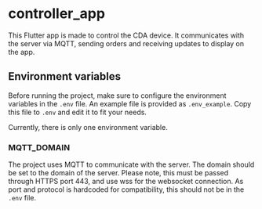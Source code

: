 # controller_app
This Flutter app is made to control the CDA device. It communicates with the server via MQTT, sending orders and receiving updates to display on the app.

## Environment variables
Before running the project, make sure to configure the environment variables in the `.env` file. An example file is provided as `.env_example`. Copy this file to `.env` and edit it to fit your needs.

Currently, there is only one environment variable.

### MQTT_DOMAIN
The project uses MQTT to communicate with the server. The domain should be set to the domain of the server. Please note, this must be passed through HTTPS port 443, and use wss for the websocket connection. As port and protocol is hardcoded for compatibility, this should not be in the `.env` file.